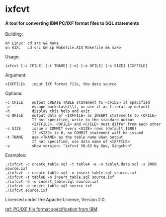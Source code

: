 # ixfcvt

#### A tool for converting IBM PC/IXF format files to SQL statements

Building:

    on Linux: cd src && make
    on AIX:   cd src && cp Makefile.AIX Makefile && make
Usage:

    ixfcvt [-c CFILE] [-t TNAME] [-e] [-o OFILE] [-s SIZE] [IXFFILE]
Argument:

    <IXFFILE>   input IXF format file, the data source
Options:

    -c CFILE    output CREATE TABLE statement to <CFILE> if specified
    -e          escape backslash(\\), or use it as literal by default
    -h          display this help and exit
    -o OFILE    output data of <IXFFILE> as INSERT statements to <OFILE>
                If not specified, write to the standard output
                <IXFFILE>, <OFILE> and <CFILE> must differ from each other
    -s SIZE     issue a COMMIT every <SIZE> rows (default 1000)
                If <SIZE> is 0, no COMMIT statement will be issued
    -t TNAME    use <TNAME> as the table name when output
                If not specified, use data name of <IXFFILE>
    -v          show version: "ixfcvt V0.63 by Guo, Xingchun"
Examples:

    ./ixfcvt -c create_table.sql -t tableA -e -o tableA.data.sql -s 2000 source.ixf
    ./ixfcvt -c create_table.sql -o insert_table.sql source.ixf
    ./ixfcvt -t tableB -o insert_table.sql source.ixf
    ./ixfcvt -e -o insert_table.sql source.ixf
    ./ixfcvt -o insert_table.sql source.ixf
    ./ixfcvt source.ixf

Licensed under the Apache License, Version 2.0.

[ref: PC/IXF file format specification from IBM](https://www-01.ibm.com/support/knowledgecenter/api/content/SSEPGG_10.5.0/com.ibm.db2.luw.admin.dm.doc/doc/r0004668.html)

